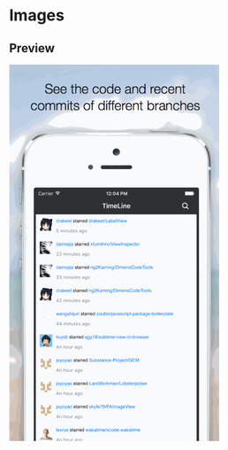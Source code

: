 # Images

## Preview
![ScreenShots](https://github.com/lily4ever/Images/blob/master/ScreenShots.gif?raw=true)
